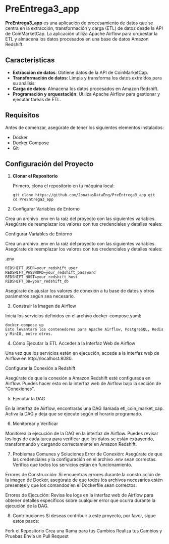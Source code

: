 # PreEntrega3_app

**PreEntrega3_app** es una aplicación de procesamiento de datos que se centra en la extracción, transformación y carga (ETL) de datos desde la API de CoinMarketCap. La aplicación utiliza Apache Airflow para orquestar la ETL y almacena los datos procesados en una base de datos Amazon Redshift.

## Características

- **Extracción de datos**: Obtiene datos de la API de CoinMarketCap.
- **Transformación de datos**: Limpia y transforma los datos extraídos para su análisis.
- **Carga de datos**: Almacena los datos procesados en Amazon Redshift.
- **Programación y orquestación**: Utiliza Apache Airflow para gestionar y ejecutar tareas de ETL.

## Requisitos

Antes de comenzar, asegúrate de tener los siguientes elementos instalados:

- Docker
- Docker Compose
- Git

## Configuración del Proyecto

1. **Clonar el Repositorio**

   Primero, clona el repositorio en tu máquina local:

       git clone https://github.com/JonatasDataEng/PreEntrega3_app.git
       cd PreEntrega3_app

2. Configurar Variables de Entorno

Crea un archivo .env en la raíz del proyecto con las siguientes variables. Asegúrate de reemplazar los valores con tus credenciales y detalles reales:

Configurar Variables de Entorno

Crea un archivo .env en la raíz del proyecto con las siguientes variables. Asegúrate de reemplazar los valores con tus credenciales y detalles reales:

.env

   
    REDSHIFT_USER=your_redshift_user
    REDSHIFT_PASSWORD=your_redshift_password
    REDSHIFT_HOST=your_redshift_host
    REDSHIFT_DB=your_redshift_db

Asegúrate de ajustar los valores de conexión a tu base de datos y otros parámetros según sea necesario.

3. Construir la Imagen de Airflow

Inicia los servicios definidos en el archivo docker-compose.yaml:

    docker-compose up
    Esto levantará los contenedores para Apache Airflow, PostgreSQL, Redis y MinIO, entre otros.

4. Cómo Ejecutar la ETL
Acceder a la Interfaz Web de Airflow

Una vez que los servicios estén en ejecución, accede a la interfaz web de Airflow en http://localhost:8080.

Configurar la Conexión a Redshift

Asegúrate de que la conexión a Amazon Redshift esté configurada en Airflow. Puedes hacer esto en la interfaz web de Airflow bajo la sección de "Conexiones".

5. Ejecutar la DAG

En la interfaz de Airflow, encontrarás una DAG llamada etl_coin_market_cap. Activa la DAG y deja que se ejecute según el horario programado.

6. Monitorear y Verificar

Monitorea la ejecución de la DAG en la interfaz de Airflow. Puedes revisar los logs de cada tarea para verificar que los datos se están extrayendo, transformando y cargando correctamente en Amazon Redshift.

7. Problemas Comunes y Soluciones
Error de Conexión: Asegúrate de que las credenciales y la configuración en el archivo .env sean correctas. Verifica que todos los servicios están en funcionamiento.

Errores de Construcción: Si encuentras errores durante la construcción de la imagen de Docker, asegúrate de que todos los archivos necesarios estén presentes y que los comandos en el Dockerfile sean correctos.

Errores de Ejecución: Revisa los logs en la interfaz web de Airflow para obtener detalles específicos sobre cualquier error que ocurra durante la ejecución de la DAG.

8. Contribuciones
Si deseas contribuir a este proyecto, por favor, sigue estos pasos:

Fork el Repositorio
Crea una Rama para tus Cambios
Realiza tus Cambios y Pruebas
Envía un Pull Request
